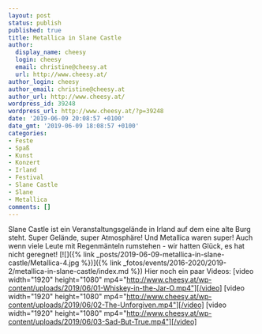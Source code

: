 ```yaml
---
layout: post
status: publish
published: true
title: Metallica in Slane Castle
author:
  display_name: cheesy
  login: cheesy
  email: christine@cheesy.at
  url: http://www.cheesy.at/
author_login: cheesy
author_email: christine@cheesy.at
author_url: http://www.cheesy.at/
wordpress_id: 39248
wordpress_url: http://www.cheesy.at/?p=39248
date: '2019-06-09 20:08:57 +0100'
date_gmt: '2019-06-09 18:08:57 +0100'
categories:
- Feste
- Spaß
- Kunst
- Konzert
- Irland
- Festival
- Slane Castle
- Slane
- Metallica
comments: []
---
```

Slane Castle ist ein Veranstaltungsgelände in Irland auf dem eine alte Burg steht. Super Gelände, super Atmosphäre! Und Metallica waren super! Auch wenn viele Leute mit Regenmänteln rumstehen - wir hatten Glück, es hat nicht geregnet!
[![]({% link _posts/2019-06-09-metallica-in-slane-castle/Metallica-4.jpg %})]({% link _fotos/events/2016-2020/2019-2/metallica-in-slane-castle/index.md %})
Hier noch ein paar Videos:
[video width="1920" height="1080" mp4="http://www.cheesy.at/wp-content/uploads/2019/06/01-Whiskey-in-the-Jar-O.mp4"][/video]
[video width="1920" height="1080" mp4="http://www.cheesy.at/wp-content/uploads/2019/06/02-The-Unforgiven.mp4"][/video]
[video width="1920" height="1080" mp4="http://www.cheesy.at/wp-content/uploads/2019/06/03-Sad-But-True.mp4"][/video]
